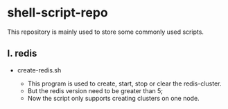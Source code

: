# shell-script-repo
This repository is mainly used to store some commonly used scripts.

## I. redis

- create-redis.sh

    - This program is used to create, start, stop or clear the redis-cluster.
    - But the redis version need to be greater than 5;
    - Now the script only supports creating clusters on one node.